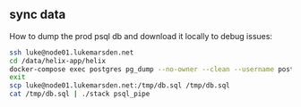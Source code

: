 ## sync data

How to dump the prod psql db and download it locally to debug issues:

```bash
ssh luke@node01.lukemarsden.net
cd /data/helix-app/helix
docker-compose exec postgres pg_dump --no-owner --clean --username postgres > /tmp/db.sql
exit
scp luke@node01.lukemarsden.net:/tmp/db.sql /tmp/db.sql
cat /tmp/db.sql | ./stack psql_pipe
```